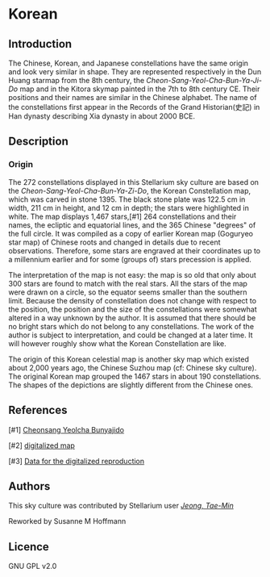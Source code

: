 # Korean

## Introduction

The Chinese, Korean, and Japanese constellations have the same origin and look very similar in shape. They are represented respectively in the Dun Huang starmap from the 8th century, the _Cheon-Sang-Yeol-Cha-Bun-Ya-Ji-Do_ map and in the Kitora skymap painted in the 7th to 8th century CE. Their positions and their names are similar in the Chinese alphabet. The name of the constellations first appear in the Records of the Grand Historian(史記) in Han dynasty describing Xia dynasty in about 2000 BCE. 

## Description

### Origin

The 272 constellations displayed in this Stellarium sky culture are based on the _Cheon-Sang-Yeol-Cha-Bun-Ya-Zi-Do_, the Korean Constellation map, which was carved in stone 1395. The black stone plate was 122.5 cm in width, 211 cm in height, and 12 cm in depth; the stars were highlighted in white. The map displays 1,467 stars,[#1] 264 constellations and their names, the ecliptic and equatorial lines, and the 365 Chinese "degrees" of the full circle. It was compiled as a copy of earlier Korean map (Goguryeo star map) of Chinese roots and changed in details due to recent observations. Therefore, some stars are engraved at their coordinates up to a millennium earlier and for some (groups of) stars precession is applied. 

The interpretation of the map is not easy: the map is so old that only about 300 stars are found to match with the real stars. All the stars of the map were drawn on a circle, so the equator seems smaller than the southern limit. Because the density of constellation does not change with respect to the position, the position and the size of the constellations were somewhat altered in a way unknown by the author. It is assumed that there should be no bright stars which do not belong to any constellations. The work of the author is subject to interpretation, and could be changed at a later time. It will however roughly show what the Korean Constellation are like. 

The origin of this Korean celestial map is another sky map which existed about 2,000 years ago, the Chinese Suzhou map (cf: Chinese sky culture). The original Korean map grouped the 1467 stars in about 190 constellations. The shapes of the depictions are slightly different from the Chinese ones. 

## References

[#1]   [Cheonsang Yeolcha Bunyajido](http://en.wikipedia.org/wiki/Cheonsang_Yeolcha_Bunyajido)

[#2]   [digitalized map](https://digicult2.thulb.uni-jena.de/rsc/viewer/digicult_derivate_00115090/Sternkarte2.tif)

[#3]   [Data for the digitalized reproduction](http://sammlungen.uni-jena.de/sammlungsobjekte/p/1/h/1/nc/1.html?tx_jomuseo_pi1009%5BjoDetailView%5D=DE-MUS-046828%2Flido%2Fdc00000039)

## Authors

This sky culture was contributed by Stellarium user _[Jeong, Tae-Min](http://user.chollian.net/~jtm71/)_

Reworked by Susanne M Hoffmann

## Licence

GNU GPL v2.0
